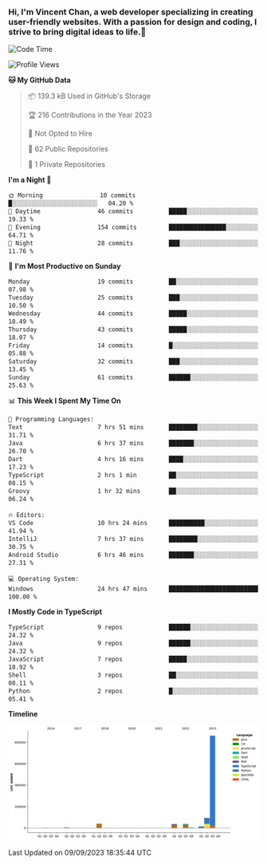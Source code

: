 ### Hi, I'm Vincent Chan, a web developer specializing in creating user-friendly websites. With a passion for design and coding, I strive to bring digital ideas to life.👋

<!--
**hkvincent/hkvincent** is a ✨ _special_ ✨ repository because its `README.md` (this file) appears on your GitHub profile.

Here are some ideas to get you started:

- 🔭 I’m currently working on ...
- 🌱 I’m currently learning ...
- 👯 I’m looking to collaborate on ...
- 🤔 I’m looking for help with ...
- 💬 Ask me about ...
- 📫 How to reach me: ...
- 😄 Pronouns: ...
- ⚡ Fun fact: ...
-->
<!--START_SECTION:waka-->
![Code Time](http://img.shields.io/badge/Code%20Time-369%20hrs%2040%20mins-blue)

![Profile Views](http://img.shields.io/badge/Profile%20Views-0-blue)

**🐱 My GitHub Data** 

> 📦 139.3 kB Used in GitHub's Storage 
 > 
> 🏆 216 Contributions in the Year 2023
 > 
> 🚫 Not Opted to Hire
 > 
> 📜 62 Public Repositories 
 > 
> 🔑 1 Private Repositories 
 > 
**I'm a Night 🦉** 

```text
🌞 Morning                10 commits          █░░░░░░░░░░░░░░░░░░░░░░░░   04.20 % 
🌆 Daytime                46 commits          █████░░░░░░░░░░░░░░░░░░░░   19.33 % 
🌃 Evening                154 commits         ████████████████░░░░░░░░░   64.71 % 
🌙 Night                  28 commits          ███░░░░░░░░░░░░░░░░░░░░░░   11.76 % 
```
📅 **I'm Most Productive on Sunday** 

```text
Monday                   19 commits          ██░░░░░░░░░░░░░░░░░░░░░░░   07.98 % 
Tuesday                  25 commits          ███░░░░░░░░░░░░░░░░░░░░░░   10.50 % 
Wednesday                44 commits          █████░░░░░░░░░░░░░░░░░░░░   18.49 % 
Thursday                 43 commits          █████░░░░░░░░░░░░░░░░░░░░   18.07 % 
Friday                   14 commits          █░░░░░░░░░░░░░░░░░░░░░░░░   05.88 % 
Saturday                 32 commits          ███░░░░░░░░░░░░░░░░░░░░░░   13.45 % 
Sunday                   61 commits          ██████░░░░░░░░░░░░░░░░░░░   25.63 % 
```


📊 **This Week I Spent My Time On** 

```text
💬 Programming Languages: 
Text                     7 hrs 51 mins       ████████░░░░░░░░░░░░░░░░░   31.71 % 
Java                     6 hrs 37 mins       ███████░░░░░░░░░░░░░░░░░░   26.70 % 
Dart                     4 hrs 16 mins       ████░░░░░░░░░░░░░░░░░░░░░   17.23 % 
TypeScript               2 hrs 1 min         ██░░░░░░░░░░░░░░░░░░░░░░░   08.15 % 
Groovy                   1 hr 32 mins        ██░░░░░░░░░░░░░░░░░░░░░░░   06.24 % 

🔥 Editors: 
VS Code                  10 hrs 24 mins      ██████████░░░░░░░░░░░░░░░   41.94 % 
IntelliJ                 7 hrs 37 mins       ████████░░░░░░░░░░░░░░░░░   30.75 % 
Android Studio           6 hrs 46 mins       ███████░░░░░░░░░░░░░░░░░░   27.31 % 

💻 Operating System: 
Windows                  24 hrs 47 mins      █████████████████████████   100.00 % 
```

**I Mostly Code in TypeScript** 

```text
TypeScript               9 repos             ██████░░░░░░░░░░░░░░░░░░░   24.32 % 
Java                     9 repos             ██████░░░░░░░░░░░░░░░░░░░   24.32 % 
JavaScript               7 repos             █████░░░░░░░░░░░░░░░░░░░░   18.92 % 
Shell                    3 repos             ██░░░░░░░░░░░░░░░░░░░░░░░   08.11 % 
Python                   2 repos             █░░░░░░░░░░░░░░░░░░░░░░░░   05.41 % 
```



**Timeline**

![Lines of Code chart](https://raw.githubusercontent.com/hkvincent/hkvincent/main/assets/bar_graph.png)


 Last Updated on 09/09/2023 18:35:44 UTC
<!--END_SECTION:waka-->
